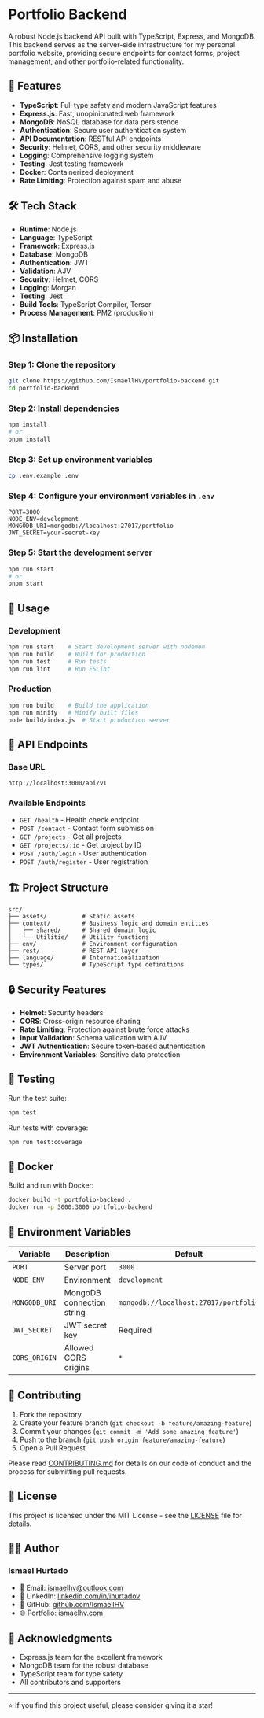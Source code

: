 # Portfolio Backend

A robust Node.js backend API built with TypeScript, Express, and MongoDB. This backend serves as the server-side infrastructure for my personal portfolio website, providing secure endpoints for contact forms, project management, and other portfolio-related functionality.

## 🚀 Features

- **TypeScript**: Full type safety and modern JavaScript features
- **Express.js**: Fast, unopinionated web framework
- **MongoDB**: NoSQL database for data persistence
- **Authentication**: Secure user authentication system
- **API Documentation**: RESTful API endpoints
- **Security**: Helmet, CORS, and other security middleware
- **Logging**: Comprehensive logging system
- **Testing**: Jest testing framework
- **Docker**: Containerized deployment
- **Rate Limiting**: Protection against spam and abuse

## 🛠️ Tech Stack

- **Runtime**: Node.js
- **Language**: TypeScript
- **Framework**: Express.js
- **Database**: MongoDB
- **Authentication**: JWT
- **Validation**: AJV
- **Security**: Helmet, CORS
- **Logging**: Morgan
- **Testing**: Jest
- **Build Tools**: TypeScript Compiler, Terser
- **Process Management**: PM2 (production)

## 📦 Installation

### Step 1: Clone the repository

```bash
git clone https://github.com/IsmaellHV/portfolio-backend.git
cd portfolio-backend
```

### Step 2: Install dependencies

```bash
npm install
# or
pnpm install
```

### Step 3: Set up environment variables

```bash
cp .env.example .env
```

### Step 4: Configure your environment variables in `.env`

```env
PORT=3000
NODE_ENV=development
MONGODB_URI=mongodb://localhost:27017/portfolio
JWT_SECRET=your-secret-key
```

### Step 5: Start the development server

```bash
npm run start
# or
pnpm start
```

## 🚀 Usage

### Development

```bash
npm run start    # Start development server with nodemon
npm run build    # Build for production
npm run test     # Run tests
npm run lint     # Run ESLint
```

### Production

```bash
npm run build    # Build the application
npm run minify   # Minify built files
node build/index.js  # Start production server
```

## 📡 API Endpoints

### Base URL

```text
http://localhost:3000/api/v1
```

### Available Endpoints

- `GET /health` - Health check endpoint
- `POST /contact` - Contact form submission
- `GET /projects` - Get all projects
- `GET /projects/:id` - Get project by ID
- `POST /auth/login` - User authentication
- `POST /auth/register` - User registration

## 🏗️ Project Structure

```text
src/
├── assets/          # Static assets
├── context/         # Business logic and domain entities
│   ├── shared/      # Shared domain logic
│   └── Utilitie/    # Utility functions
├── env/             # Environment configuration
├── rest/            # REST API layer
├── language/        # Internationalization
└── types/           # TypeScript type definitions
```

## 🔒 Security Features

- **Helmet**: Security headers
- **CORS**: Cross-origin resource sharing
- **Rate Limiting**: Protection against brute force attacks
- **Input Validation**: Schema validation with AJV
- **JWT Authentication**: Secure token-based authentication
- **Environment Variables**: Sensitive data protection

## 🧪 Testing

Run the test suite:

```bash
npm test
```

Run tests with coverage:

```bash
npm run test:coverage
```

## 🐳 Docker

Build and run with Docker:

```bash
docker build -t portfolio-backend .
docker run -p 3000:3000 portfolio-backend
```

## 📝 Environment Variables

| Variable      | Description               | Default                               |
| ------------- | ------------------------- | ------------------------------------- |
| `PORT`        | Server port               | `3000`                                |
| `NODE_ENV`    | Environment               | `development`                         |
| `MONGODB_URI` | MongoDB connection string | `mongodb://localhost:27017/portfolio` |
| `JWT_SECRET`  | JWT secret key            | Required                              |
| `CORS_ORIGIN` | Allowed CORS origins      | `*`                                   |

## 🤝 Contributing

1. Fork the repository
2. Create your feature branch (`git checkout -b feature/amazing-feature`)
3. Commit your changes (`git commit -m 'Add some amazing feature'`)
4. Push to the branch (`git push origin feature/amazing-feature`)
5. Open a Pull Request

Please read [CONTRIBUTING.md](CONTRIBUTING.md) for details on our code of conduct and the process for submitting pull requests.

## 📄 License

This project is licensed under the MIT License - see the [LICENSE](LICENSE) file for details.

## 👨‍💻 Author

### Ismael Hurtado

- 📧 Email: [ismaelhv@outlook.com](mailto:ismaelhv@outlook.com)
- 💼 LinkedIn: [linkedin.com/in/ihurtadov](https://www.linkedin.com/in/ihurtadov/)
- 🐙 GitHub: [github.com/IsmaellHV](https://github.com/IsmaellHV)
- 🌐 Portfolio: [ismaelhv.com](https://ismaelhv.com)

## 🙏 Acknowledgments

- Express.js team for the excellent framework
- MongoDB team for the robust database
- TypeScript team for type safety
- All contributors and supporters

---

⭐ If you find this project useful, please consider giving it a star!
